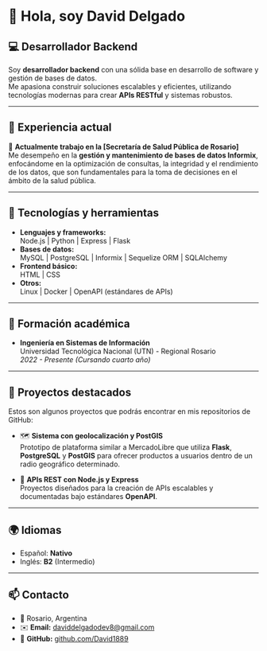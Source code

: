 # 👋 Hola, soy David Delgado  

## 💻 Desarrollador Backend  

Soy **desarrollador backend** con una sólida base en desarrollo de software y gestión de bases de datos.  
Me apasiona construir soluciones escalables y eficientes, utilizando tecnologías modernas para crear **APIs RESTful** y sistemas robustos.  

---

## 🏢 Experiencia actual  
💼 **Actualmente trabajo en la [Secretaría de Salud Pública de Rosario]**  
Me desempeño en la **gestión y mantenimiento de bases de datos Informix**, enfocándome en la optimización de consultas, la integridad y el rendimiento de los datos, que son fundamentales para la toma de decisiones en el ámbito de la salud pública.

---

## 🚀 Tecnologías y herramientas
- **Lenguajes y frameworks:**  
  Node.js | Python | Express | Flask  
- **Bases de datos:**  
  MySQL | PostgreSQL | Informix | Sequelize ORM | SQLAlchemy  
- **Frontend básico:**  
  HTML | CSS  
- **Otros:**  
  Linux | Docker | OpenAPI (estándares de APIs)  

---

## 🌱 Formación académica  
- **Ingeniería en Sistemas de Información**  
  Universidad Tecnológica Nacional (UTN) - Regional Rosario  
  _2022 - Presente (Cursando cuarto año)_

---

## 📂 Proyectos destacados
Estos son algunos proyectos que podrás encontrar en mis repositorios de GitHub:

- 🗺️ **Sistema con geolocalización y PostGIS**  
  Prototipo de plataforma similar a MercadoLibre que utiliza **Flask**, **PostgreSQL** y **PostGIS** para ofrecer productos a usuarios dentro de un radio geográfico determinado.  

- 🔗 **APIs REST con Node.js y Express**  
  Proyectos diseñados para la creación de APIs escalables y documentadas bajo estándares **OpenAPI**.

---

## 🌍 Idiomas
- Español: **Nativo**  
- Inglés: **B2** (Intermedio)

---

## 📫 Contacto
- 📍 Rosario, Argentina  
- ✉️ **Email:** daviddelgadodev8@gmail.com  
- 💼 **GitHub:** [github.com/David1889](https://github.com/David1889)
